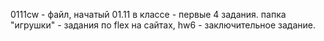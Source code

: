 0111cw - файл, начатый 01.11 в классе - первые 4 задания. папка "игрушки" - задания по flex на сайтах, hw6 - заключительное задание.
